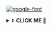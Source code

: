 <a href="https://bit.ly/3lC8I7t"><img src="https://www.linkpicture.com/q/fcdc7ab90b2edba6f511576b1be7e11d.png" alt="google-font" border="0"></a>

<details>
    <summary>⏬ <b>CLICK ME 🤗</b></summary>

<div align="center">
  
## [![Typing SVG](https://readme-typing-svg.herokuapp.com?font=Times&color=899AFF&size=25&lines=taurus+Whatsapp+Bot;With+Tons+of+features;Complete+Malayalam+content;Best+Bgm+Bot;Edited+from+WhatsAsena;Made+By+muhammed-usrbot)](https://bit.ly/3lC8I7t)


  <a href="https://youtu.be/iRLphwWvxrs" target="blank"><img align="center" src="TEFXG.gif" height="200" width="200" /></a>
</p>
  
  <p align="center">
<a href="#"><img title="taurus-bot" src="https://img.shields.io/badge/taurus-bot-green?colorA=&colorB=899AFF&style=for-the-badge"></a>
</p>
  <p align="center">
<a href="https://github.com/muhammed-usrbot"><img title="Author" src="https://img.shields.io/badge/Author- muhammed-bj?color=899AFF&style=for-the-badge&logo=whatsapp"></a>
</p>
</div>
<p align="center">
Project created by <a href="https://github.com/muhammed-usrbot">muhammed-usrbot</a> to make it public
    <br>
       | © |
        Reserved |
    <br> 
</p>

----

  <p align="center">
  <a href="httsp://github.com/muhammed-usrbot/taurus-bot">
    <img src="https://img.shields.io/github/repo-size/muhammed-usrbot/taurus-bot?color=green&label=Repo%20total%20size&style=plastic">
<p align="center">
<a href="https://github.com/muhammed-usrbot/followers"><img title="Followers" src="https://img.shields.io/github/followers/muhammed-usrbot?color=f7df1e&style=flat-square"></a>
<a href="https://github.com/muhammed-usrbot/taurus-bot/stargazers/"><img title="Stars" src="https://img.shields.io/github/stars/muhammed-usrbot/taurus-bot?color=f7df1e&style=flat-square"></a>
<a href="https://github.com/muhammed-usrbot/taurus-bot/network/members"><img title="Forks" src="https://img.shields.io/github/forks/muhammed-usrbot/taurus-bot?color=f7df1e&style=flat-square"></a>


<h3 align="center">Contact Me:</h3>
<p align="center">
<a href="https://instagram.com/taurus_mp4" target="blank"><img align="center" src="https://cdn.jsdelivr.net/npm/simple-icons@3.0.1/icons/instagram.svg" alt="kyrie.baran" height="30" width="40" /></a>
</p>
<h4 align="center">SUBSCRIBE MY EDITING CHANNEL:</h4>
<p align="center">
<a href="https://youtube.com/channel/UCeYZqtAtdYq8VwSIkW34JMA" target="blank"><img align="center" src="TEFXK.jpg" height="30" width="150" /></a>
</p>
  
<div align="center">

## 📢 Guide
### Join Support Group 👇
   
<br>
  <div align="center">
    
  [![join](https://opportunitiesforyoungkenyans.co.ke/wp-content/uploads/2020/05/images.png-whatsapp.png)](https://chat.whatsapp.com/JCDXgSphA49EHxjPn813IL)


    
## Setup
<div align="center">

  ### <u> Simple Method <u>
  Step-1: Click on scan qr code and get asena code
  
  Step-2: Deploy To Heroku
  
  Step 3: Turn on worker
  
[![Run on Repl.it](https://www.linkpicture.com/q/Untitled-3_10.jpg)](https://replit.com/@souravkl11/Raganork-QR)

[![Deploy](https://www.linkpicture.com/q/heroku.jpg)](https://bit.ly/3hrN7gU)
     <div align="left">
<br>
<br >

[![muhammed-usrbot](https://github.com/Platane/snk/raw/output/github-contribution-grid-snake.svg)](https://bit.ly/2XqQKMU)
   


### ⚠️ മുന്നറിയിപ്പ്! 
```
യൂസർബോട്ട് കാരണം; നിങ്ങളുടെ WhatsApp അക്കൗണ്ട് നിരോധിച്ചേക്കാം.
ഇതൊരു ഓപ്പൺ സോഴ്സ് പ്രോജക്റ്റാണ്, നിങ്ങൾ ചെയ്യുന്ന എല്ലാത്തിനും നിങ്ങൾ ഉത്തരവാദിയാണ്.
തീർച്ചയായും, taurus-bot എക്സിക്യൂട്ടീവുകൾ ഉത്തരവാദിത്തം ഏറ്റെടുക്കുന്നില്ല.
അസേന സ്ഥാപിക്കുന്നതിലൂടെ, നിങ്ങൾ ഈ ഉത്തരവാദിത്തങ്ങൾ സ്വീകരിച്ചതായി കണക്കാക്കപ്പെടുന്നു.
വ്യാജ നമ്പറുകൾ ഉപയോഗിച്ച് ഉപയോഗിക്കാൻ ശ്രമിക്കുക.
```

## Developers
  <div align="center">
    
  [![MUHAMMED](https://github.com/muhammed-usrbot.png?size=100)](https://github.com/muhammed-usrbot) 
----|
   [MUHAMMED](https://github.com/muhammed-usrbot) 
Base, Bug Fixes, Modules
  </div>
   
  
## License
This project is protected by `GNU General Public Licence v3.0` license.

### Disclaimer
`WhatsApp` name, its variations and the logo are registered trademarks of Facebook. We have nothing to do with the registered trademark

  <div align="center">
  
[![Typing SVG](https://readme-typing-svg.herokuapp.com?font=Bomber+Escort&color=899AFF&size=30&lines=TAURUS+WA+BOT)](https://bit.ly/3lC8I7t)
